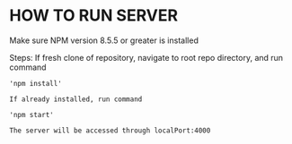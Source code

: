 # HOW TO RUN SERVER

Make sure NPM version 8.5.5 or greater is installed

Steps:
    If fresh clone of repository, navigate to root repo directory, and run command

    'npm install'

    If already installed, run command

    'npm start'

    The server will be accessed through localPort:4000